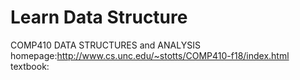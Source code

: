 # Learn Data Structure
COMP410 DATA STRUCTURES and ANALYSIS  
homepage:http://www.cs.unc.edu/~stotts/COMP410-f18/index.html  
textbook: 
